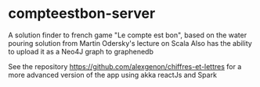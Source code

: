 # compteestbon-server
A solution finder to french game "Le compte est bon", based on the water pouring solution from Martin Odersky's lecture on Scala 
Also has the ability to upload it as a Neo4J graph to graphenedb

See the repository https://github.com/alexgenon/chiffres-et-lettres for a more advanced version of the app using akka reactJs and Spark

